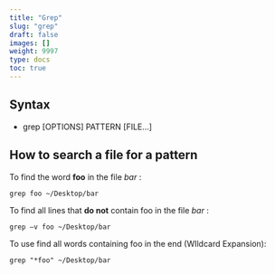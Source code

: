 ```yaml
---
title: "Grep"
slug: "grep"
draft: false
images: []
weight: 9997
type: docs
toc: true
---
```


## Syntax
 - grep [OPTIONS] PATTERN [FILE...]

## How to search a file for a pattern
To find the word **foo** in the file *bar* :

`grep foo ~/Desktop/bar`


To find all lines that **do not** contain foo in the file *bar* :

`grep –v foo ~/Desktop/bar`

To use find all words containing foo in the end (WIldcard Expansion):

`grep "*foo" ~/Desktop/bar`



